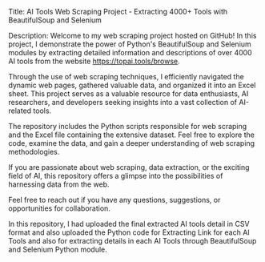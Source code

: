 Title: AI Tools Web Scraping Project - Extracting 4000+ Tools with BeautifulSoup and Selenium

Description:
Welcome to my web scraping project hosted on GitHub! In this project, I demonstrate the power of Python's BeautifulSoup and Selenium modules by extracting detailed information and descriptions of over 4000 AI tools from the website https://topai.tools/browse.

Through the use of web scraping techniques, I efficiently navigated the dynamic web pages, gathered valuable data, and organized it into an Excel sheet. This project serves as a valuable resource for data enthusiasts, AI researchers, and developers seeking insights into a vast collection of AI-related tools.

The repository includes the Python scripts responsible for web scraping and the Excel file containing the extensive dataset. Feel free to explore the code, examine the data, and gain a deeper understanding of web scraping methodologies.

If you are passionate about web scraping, data extraction, or the exciting field of AI, this repository offers a glimpse into the possibilities of harnessing data from the web.

Feel free to reach out if you have any questions, suggestions, or opportunities for collaboration.

In this repository, I had uploaded the final extracted AI tools detail in CSV format and also uploaded the Python code for Extracting Link for each AI Tools and also for extracting details in each AI Tools through BeautifulSoup and Selenium Python module.
